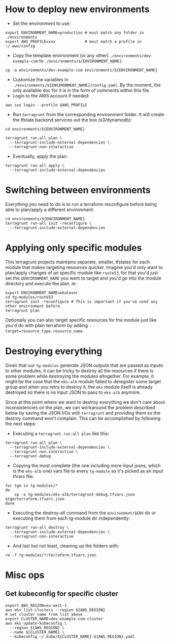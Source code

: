 # How to deploy new environments

* Set the environment to use:
```
export ENVIRONMENT_NAME=production # must match any folder in ./environments
export AWS_PROFILE=xxx             # must match a profile in ~/.aws/config
```
* Copy the template environment (or any other) `./environments/dev-example-com` to `./environments/${ENVIRONMENT_NAME}`:
```
cp -a environments/dev-example-com environments/${ENVIRONMENT_NAME}
```
* Customize the variables in `./environments/${ENVIRONMENT_NAME}/config.yaml`. By the moment, the only available doc for it is in the form of comments within this file.
* Login to the AWS account if needed:
```
aws sso login --profile $AWS_PROFILE
```
* Run `terragrunt` from the corresponding environment folder. It will create the tfstate backend services out the box (s3/dynamodb):
```
cd environments/${ENVIRONMENT_NAME}

terragrunt run-all plan \
  --terragrunt-include-external-dependencies \
  --terragrunt-non-interactive
```
* Eventually, apply the plan:
```
terragrunt run-all apply \
  --terragrunt-include-external-dependencies
```

# Switching between environments

Everything you need to do is to run a terraform reconfigure before being able to plan/apply a different environment:
```
cd environments/${ENVIRONMENT_NAME}
terragrunt run-all init -reconfigure \
  --terragrunt-include-external-dependencies
```

# Applying only specific modules

This terragrunt projects maintains separate, smaller, tfstates for each module that makes targeting resources quicker. Imagine you'd only want to plan/apply changes of an specific module like `route53`, for that you'd just set the `$ENVIRONMENT_NAME` you want to target and you'd go into the module directory and execute the plan, ie:

```
export ENVIRONMENT_NAME=whatever
cd tg-modules/route53
terragrunt init -reconfigure # This is important if you've used any other environment before
terragrunt plan
```

Optionally you can also target specific resources for the module just like you'd do with plain terraform by adding `-target=resource_type.resource_name`.

# Destroying everything

Given that our `tg-modules` generate JSON outputs that are passed as inputs to other modules, it can be tricky to destroy all the resources if there is some problem while destroying the modules altogether. For example, it might be the case that the `eks-alb` module failed to deregister some target group and when you retry to destroy it, the `eks` module itself is already destroyed so there is no input JSON to pass to `eks-alb` anymore.

Since at this point where we want to destroy everything we don't care about inconsistencies on the plan, we can workaround the problem described below by saving the JSON I/Os with `terragrunt` and providing them so the destroy command won't complain. This can be accomplished by following the next steps:

* Executing a `terragrunt run-all plan` like this:
```
terragrunt run-all plan \
  --terragrunt-include-external-dependencies \
  --terragrunt-non-interactive \
  --terragrunt-debug
```
* Copying the most complete (the one including more input jsons, which is the `eks-alb` one) vars file to every `tg-module` so it's picked as an input tfvars file:
```
for tgm in tg-modules/*
do
    cp -a tg-modules/eks-alb/terragrunt-debug.tfvars.json $tgm/terraform.tfvars.json
done
```
* Executing the destroy-all command from the `environment/$ENV` dir or executing them from each tg-module dir independently:
```
terragrunt run-all destroy \
  --terragrunt-include-external-dependencies \
  --terragrunt-non-interactive
```
* And last but not least, cleaning up the folders with: 
```
rm -f tg-modules/*/terraform.tfvars.json
```

# Misc ops

## Get kubeconfig for specific cluster

```
export AWS_REGION=eu-west-1
aws eks list-clusters --region ${AWS_REGION}
# set cluster name from list above
export CLUSTER_NAME=dev-example-com-cluster
aws eks update-kubeconfig \
  --region ${AWS_REGION} \
  --name ${CLUSTER_NAME} \
  --kubeconfig ~/.kube/${CLUSTER_NAME}-${AWS_REGION}.yaml
```
